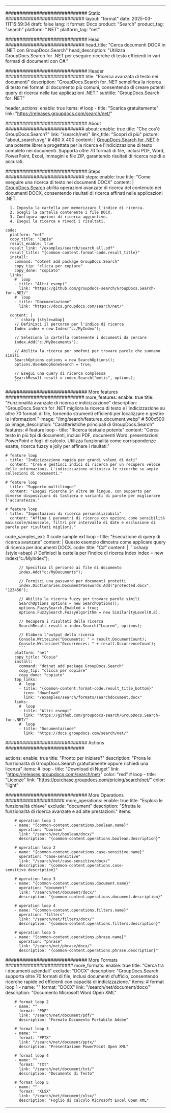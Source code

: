 
---
############################# Static ############################
layout: "format"
date:  2025-03-11T15:59:34
draft: false
lang: it
format: Docx
product: "Search"
product_tag: "search"
platform: ".NET"
platform_tag: "net"

############################# Head ############################
head_title: "Cerca documenti DOCX in .NET con GroupDocs.Search"
head_description: "Utilizza GroupDocs.Search for .NET per eseguire ricerche di testo efficienti in vari formati di documenti con C#."

############################# Header ############################
title: "Ricerca avanzata di testo nei documenti" 
description: "GroupDocs.Search for .NET semplifica la ricerca di testo nei formati di documento più comuni, consentendo di creare potenti query di ricerca nelle tue applicazioni .NET."
subtitle: "GroupDocs.Search for .NET" 

header_actions:
  enable: true
  items:
    #  loop
    - title: "Scarica gratuitamente"
      link: "https://releases.groupdocs.com/search/net/"
      
############################# About ############################
about:
    enable: true
    title: "Che cos'è GroupDocs.Search?"
    link: "/search/net/"
    link_title: "Scopri di più"
    picture: "about_search.svg" # 480 X 400
    content: |
       [GroupDocs.Search for .NET](/search/net/) è una potente libreria progettata per la ricerca e l'indicizzazione di testo completo nei documenti. Supporta oltre 70 formati di file, inclusi PDF, Word, PowerPoint, Excel, immagini e file ZIP, garantendo risultati di ricerca rapidi e accurati.

############################# Steps ############################
steps:
    enable: true
    title: "Come eseguire una ricerca di testo nei documenti DOCX"
    content: |
      [GroupDocs.Search](/search/net/) abilita operazioni avanzate di ricerca del contenuto nei documenti DOCX, consentendo risultati di ricerca affinati nelle applicazioni .NET.
      
      1. Imposta la cartella per memorizzare l'indice di ricerca.
      2. Scegli la cartella contenente i file DOCX.
      3. Configura opzioni di ricerca aggiuntive.
      4. Esegui la ricerca e rivedi i risultati.
   
    code:
      platform: "net"
      copy_title: "Copia"
      result_enable: true
      result_link: "/examples/search/search_all.pdf"
      result_title: "{common-content.format-code.result_title}"
      install:
        command: "dotnet add package GroupDocs.Search"
        copy_tip: "clicca per copiare"
        copy_done: "copiato"
      links:
        #  loop
        - title: "Altri esempi"
          link: "https://github.com/groupdocs-search/GroupDocs.Search-for-.NET/"
        #  loop
        - title: "Documentazione"
          link: "https://docs.groupdocs.com/search/net/"
          
      content: |
        ```csharp {style=abap}
        // Definisci il percorso per l'indice di ricerca
        Index index = new Index("c:/MyIndex");

        // Seleziona la cartella contenente i documenti da cercare
        index.Add("c:/MyDocuments");

        // Abilita la ricerca per omofoni per trovare parole che suonano simili
        SearchOptions options = new SearchOptions();
        options.UseHomophoneSearch = true;

        // Esegui una query di ricerca complessa
        SearchResult result = index.Search("metis", options);
        ```            

############################# More features ############################
more_features:
  enable: true
  title: "Funzionalità avanzate di ricerca e indicizzazione"
  description: "GroupDocs.Search for .NET migliora la ricerca di testo e l'indicizzazione su oltre 70 formati di file, fornendo strumenti efficienti per localizzare e gestire le informazioni."
  image: "/img/search/features_document.webp" # 500x500 px
  image_description: "Caratteristiche principali di GroupDocs.Search"
  features:
    # feature loop
    - title: "Ricerca testuale potente"
      content: "Cerca testo in più tipi di documenti, inclusi PDF, documenti Word, presentazioni PowerPoint e fogli di calcolo. Utilizza funzionalità come corrispondenze esatte, ricerca fuzzy e jolly per affinare i risultati."

    # feature loop
    - title: "Indicizzazione rapida per grandi volumi di dati"
      content: "Crea e gestisci indici di ricerca per un recupero veloce delle informazioni. L'indicizzazione ottimizza le ricerche su ampie collezioni di documenti."

    # feature loop
    - title: "Supporto multilingue"
      content: "Esegui ricerche in oltre 80 lingue, con supporto per diverse disposizioni di tastiera e varianti di parole per migliorare l'accuratezza."

    # feature loop
    - title: "Impostazioni di ricerca personalizzabili"
      content: "Affina i parametri di ricerca con opzioni come sensibilità maiuscole/minuscole, filtri per intervallo di date e esclusione di parole per risultati migliori."
      
  code_samples_ext:
    # code sample ext loop
    - title: "Esecuzione di query di ricerca avanzate"
      content: |
        Questo esempio dimostra come applicare query di ricerca per documenti DOCX.
      code:
        title: "C#"
        content: |
          ```csharp {style=abap}
          // Definisci la cartella per l'indice di ricerca
          Index index = new Index("c:/MyIndex");
              
          // Specifica il percorso ai file di documento
          index.Add("c:/MyDocuments");

          // Fornisci una password per documenti protetti
          index.Dictionaries.DocumentPasswords.Add("protected.docx", "123456");

          // Abilita la ricerca fuzzy per trovare parole simili
          SearchOptions options = new SearchOptions();
          options.FuzzySearch.Enabled = true;
          options.FuzzySearch.FuzzyAlgorithm = new SimilarityLevel(0.8);

          // Recupera i risultati della ricerca
          SearchResult result = index.Search("Loarem", options);
          
          // Elabora l'output della ricerca
          Console.WriteLine("Documents: " + result.DocumentCount);
          Console.WriteLine("Occurrences: " + result.OccurrenceCount);
          ```
        platform: "net"
        copy_title: "Copia"
        install:
          command: "dotnet add package GroupDocs.Search"
          copy_tip: "clicca per copiare"
          copy_done: "copiato"
        top_links:
          #  loop
          - title: "{common-content.format-code.result_title_bottom}"
            icon: "download"
            link: "/examples/search/formats/searchdocument.docx"
        links:
          #  loop
          - title: "Altri esempi"
            link: "https://github.com/groupdocs-search/GroupDocs.Search-for-.NET/"
          #  loop
          - title: "Documentazione"
            link: "https://docs.groupdocs.com/search/net/"
            

            


############################# Actions ############################

actions:
  enable: true
  title: "Pronto per iniziare?"
  description: "Prova le funzionalità di GroupDocs.Search gratuitamente oppure richiedi una licenza"
  items:
    #  loop
    - title: "Download di Nuget"
      link: "https://releases.groupdocs.com/search/net/"
      color: "red"
        #  loop
    - title: "Licenze"
      link: "https://purchase.groupdocs.com/pricing/search/net/"
      color: "light"


############################# More Operations #####################
more_operations:
    enable: true
    title: "Esplora le funzionalità chiave"
    exclude: "document"
    description: "Sfrutta le funzionalità di ricerca avanzate e ad alte prestazioni."
    items: 
          
        # operation loop 1
        - name: "{common-content.operations.boolean.name}"
          operation: "boolean"
          link: "/search/net/boolean/docx/"
          description: "{common-content.operations.boolean.description}"

        # operation loop 2
        - name: "{common-content.operations.case-sensitive.name}"
          operation: "case-sensitive"
          link: "/search/net/case-sensitive/docx/"
          description: "{common-content.operations.case-sensitive.description}"

        # operation loop 3
        - name: "{common-content.operations.document.name}"
          operation: "document"
          link: "/search/net/document/docx/"
          description: "{common-content.operations.document.description}"

        # operation loop 4
        - name: "{common-content.operations.filters.name}"
          operation: "filters"
          link: "/search/net/filters/docx/"
          description: "{common-content.operations.filters.description}"

        # operation loop 5
        - name: "{common-content.operations.phrase.name}"
          operation: "phrase"
          link: "/search/net/phrase/docx/"
          description: "{common-content.operations.phrase.description}"
          
        
          
############################# More Formats ########################
more_formats:
    enable: true
    title: "Cerca tra i documenti aziendali"
    exclude: "DOCX"
    description: "GroupDocs.Search supporta oltre 70 formati di file, inclusi documenti d'ufficio, consentendo ricerche rapide ed efficienti con capacità di indicizzazione."
    items: 
        # format loop 1
        - name: ""
          format: "DOCX"
          link: "/search/net/document/docx/"
          description: "Documento Microsoft Word Open XML"
          
        # format loop 2
        - name: ""
          format: "PDF"
          link: "/search/net/document/pdf/"
          description: "Formato Documento Portabile Adobe"
          
        # format loop 3
        - name: ""
          format: "PPTX"
          link: "/search/net/document/pptx/"
          description: "Presentazione PowerPoint Open XML"

        # format loop 4
        - name: ""
          format: "TXT"
          link: "/search/net/document/txt/"
          description: "Documento di Testo"
          
        # format loop 5
        - name: ""
          format: "XLSX"
          link: "/search/net/document/xlsx/"
          description: "Foglio di calcolo Microsoft Excel Open XML"
  

---
